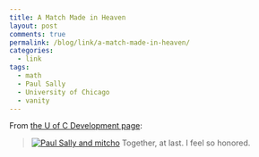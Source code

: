 ```yaml
---
title: A Match Made in Heaven
layout: post
comments: true
permalink: /blog/link/a-match-made-in-heaven/
categories:
  - link
tags:
  - math
  - Paul Sally
  - University of Chicago
  - vanity
---
```

From [the U of C Development page][1]:

> [<img src="http://mitcho.com/blog/wp-content/uploads/2007/10/sally-mitcho.png" border="0" alt="Paul Sally and mitcho" />][2]
Together, at last. I feel so honored.

 [1]: http://participate.uchicago.edu
 [2]: http://participate.uchicago.edu "Sally and mitcho, together"